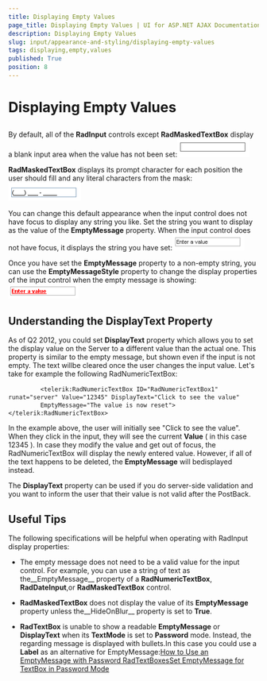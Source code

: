 ```yaml
---
title: Displaying Empty Values
page_title: Displaying Empty Values | UI for ASP.NET AJAX Documentation
description: Displaying Empty Values
slug: input/appearance-and-styling/displaying-empty-values
tags: displaying,empty,values
published: True
position: 8
---
```


# Displaying Empty Values



## 

By default, all of the __RadInput__ controls except __RadMaskedTextBox__ display a blank input area when the value has not been set:![Empty Input control](images/EmptyInputControl.png)

__RadMaskedTextBox__ displays its prompt character for each position the user should fill and any literal characters from the mask:![Empty RadMaskedTextBox](images/EmptyMaskedTextBox.png)

You can change this default appearance when the input control does not have focus to display any string you like. Set the string you want to display as the value of the __EmptyMessage__ property. When the input control does not have focus, it displays the string you have set:![Empty message](images/EmptyMessage.png)

Once you have set the __EmptyMessage__ property to a non-empty string, you can use the __EmptyMessageStyle__ property to change the display properties of the input control when the empty message is showing:![Empty message style](images/EmptyMessageStyle.png)

## Understanding the DisplayText Property

As of Q2 2012, you could set __DisplayText__ property which allows you to set the display value on the Server to a different value than the actual one. This property is similar to the empty message, but shown even if the input is not empty. The text willbe cleared once the user changes the input value. Let's take for example the following RadNumericTextBox:

````ASPNET
	     <telerik:RadNumericTextBox ID="RadNumericTextBox1" runat="server" Value="12345" DisplayText="Click to see the value" 
	     EmptyMessage="The value is now reset"></telerik:RadNumericTextBox>
````



In the example above, the user will initially see "Click to see the value". When they click in the input, they will see the current __Value__ ( in this case 12345 ). In case they modify the value and get out of focus, the RadNumericTextBox will display the newly entered value. However, if all of the text happens to be deleted, the __EmptyMessage__ will bedisplayed instead.

The __DisplayText__ property can be used if you do server-side validation and you want to inform the user that their value is not valid after the PostBack.

## Useful Tips

The following specifications will be helpful when operating with RadInput display properties:

* The empty message does not need to be a valid value for the input control. For example, you can use a string of text as the__EmptyMessage__ property of a __RadNumericTextBox__, __RadDateInput__,or __RadMaskedTextBox__ control.

* __RadMaskedTextBox__ does not display the value of its __EmptyMessage__ property unless the__HideOnBlur__ property is set to __True__.

* __RadTextBox__ is unable to show a readable __EmptyMessage__ or __DisplayText__ when its __TextMode__ is set to __Password__ mode. Instead, the regarding message is displayed with bullets.In this case you could use a __Label__ as an alternative for EmptyMessage:[How to Use an EmptyMessage with Password RadTextBoxes](http://www.telerik.com/community/code-library/aspnet-ajax/input/how-to-use-an-emptymessage-with-password-radtextboxes.aspx)[Set EmptyMessage for TextBox in Password Mode ](http://www.telerik.com/community/code-library/aspnet-ajax/input/set-emptymessage-for-textbox-in-password-mode.aspx)
